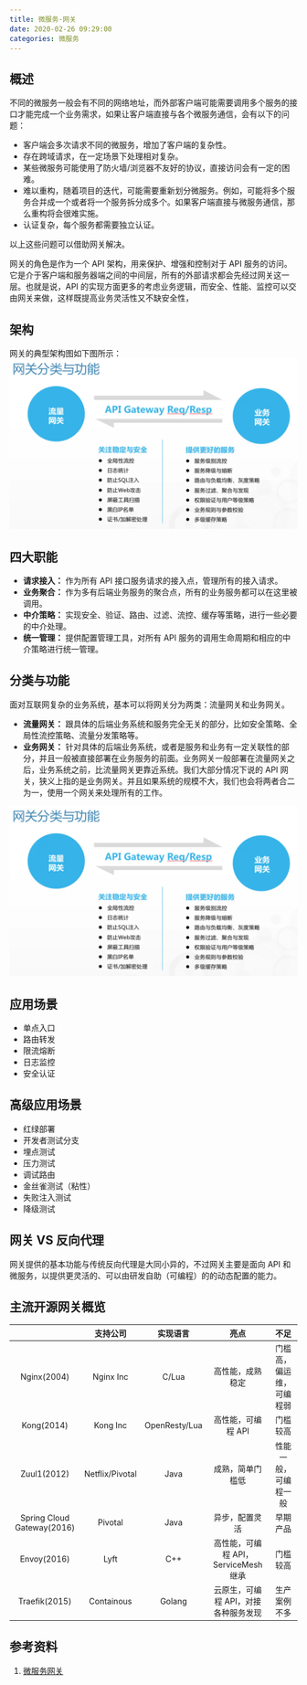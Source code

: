 ```yaml
---
title: 微服务-网关
date: 2020-02-26 09:29:00
categories: 微服务
---
```

## 概述
不同的微服务一般会有不同的网络地址，而外部客户端可能需要调用多个服务的接口才能完成一个业务需求，如果让客户端直接与各个微服务通信，会有以下的问题：
* 客户端会多次请求不同的微服务，增加了客户端的复杂性。
* 存在跨域请求，在一定场景下处理相对复杂。
* 某些微服务可能使用了防火墙/浏览器不友好的协议，直接访问会有一定的困难。
* 难以重构，随着项目的迭代，可能需要重新划分微服务。例如，可能将多个服务合并成一个或者将一个服务拆分成多个。如果客户端直接与微服务通信，那么重构将会很难实施。
* 认证复杂，每个服务都需要独立认证。

以上这些问题可以借助网关解决。

网关的角色是作为一个 API 架构，用来保护、增强和控制对于 API 服务的访问。它是介于客户端和服务器端之间的中间层，所有的外部请求都会先经过网关这一层。也就是说，API 的实现方面更多的考虑业务逻辑，而安全、性能、监控可以交由网关来做，这样既提高业务灵活性又不缺安全性，

## 架构
网关的典型架构图如下图所示：
![网关分类](/images/microservice/网关分类.webp)

## 四大职能
* **请求接入：** 作为所有 API 接口服务请求的接入点，管理所有的接入请求。
* **业务聚合：** 作为多有后端业务服务的聚合点，所有的业务服务都可以在这里被调用。
* **中介策略：** 实现安全、验证、路由、过滤、流控、缓存等策略，进行一些必要的中介处理。
* **统一管理：** 提供配置管理工具，对所有 API 服务的调用生命周期和相应的中介策略进行统一管理。

## 分类与功能
面对互联网复杂的业务系统，基本可以将网关分为两类：流量网关和业务网关。
* **流量网关：** 跟具体的后端业务系统和服务完全无关的部分，比如安全策略、全局性流控策略、流量分发策略等。
* **业务网关：** 针对具体的后端业务系统，或者是服务和业务有一定关联性的部分，并且一般被直接部署在业务服务的前面。业务网关一般部署在流量网关之后，业务系统之前，比流量网关更靠近系统。我们大部分情况下说的 API 网关，狭义上指的是业务网关。并且如果系统的规模不大，我们也会将两者合二为一，使用一个网关来处理所有的工作。

![网关分类](/images/microservice/网关分类.webp)

## 应用场景
* 单点入口
* 路由转发
* 限流熔断
* 日志监控
* 安全认证

## 高级应用场景
* 红绿部署
* 开发者测试分支
* 埋点测试
* 压力测试
* 调试路由
* 金丝雀测试（粘性）
* 失败注入测试
* 降级测试

## 网关 VS 反向代理
网关提供的基本功能与传统反向代理是大同小异的，不过网关主要是面向 API 和微服务，以提供更灵活的、可以由研发自助（可编程）的的动态配置的能力。

## 主流开源网关概览
| | 支持公司 | 实现语言 | 亮点 | 不足
:-: | :-: | :-: | :-: | :-:
Nginx(2004) | Nginx Inc | C/Lua | 高性能，成熟稳定 | 门槛高，偏运维，可编程弱
Kong(2014) | Kong Inc | OpenResty/Lua | 高性能，可编程 API | 门槛较高
Zuul1(2012) | Netflix/Pivotal | Java | 成熟，简单门槛低 | 性能一般，可编程一般
Spring Cloud Gateway(2016) | Pivotal | Java | 异步，配置灵活 | 早期产品
Envoy(2016) | Lyft | C++ | 高性能，可编程 API，ServiceMesh 继承 | 门槛较高
Traefik(2015) | Containous | Golang | 云原生，可编程 API，对接各种服务发现 | 生产案例不多

## 参考资料
1. [微服务网关](https://www.jianshu.com/p/a2f292221b5c)